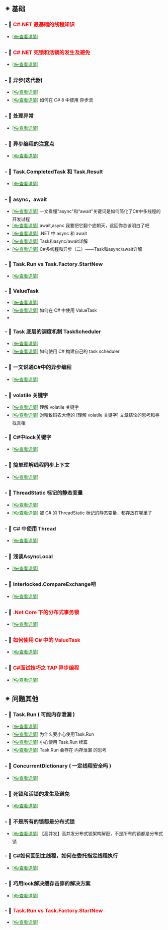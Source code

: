 <br/>

## ✴ 基础

### - 🔸 <span style='color:red'>C#.NET 最基础的线程知识</span>

- [<span style='color:#008B00'>[👓查看详情]</span>](https://mp.weixin.qq.com/s?__biz=MzU2OTY3MTYzOA==&mid=2247489591&idx=1&sn=3b2d4addfdbafacd59bab9bd782985b5&chksm=fcfa728ecb8dfb98c48cd8819ffbd19f6ae3d1d4341dd30dde1f8cc182ff139dd50e26b3d75d&mpshare=1&scene=23&srcid=1231SILYgLWXVeP3cF0HH3Fa&sharer_sharetime=1640914541189&sharer_shareid=59de2f213c6a6639f6a4600116f6fabf#rd ':target=_blank') 

### - 🔸 <span style='color:red'>C#.NET 死锁和活锁的发生及避免</span>

- [<span style='color:#008B00'>[👓查看详情]</span>](https://mp.weixin.qq.com/s?__biz=MzU2OTY3MTYzOA==&mid=2247489599&idx=1&sn=a1dfbc03a1914e63467251ea8621da61&chksm=fcfa7286cb8dfb904c6bad638b4de70d10e5fc3081380347157ba731c8ab97d7bbb7f4de6bdf&mpshare=1&scene=23&srcid=0106BoIpiSKL6OpXG2309un0&sharer_sharetime=1641433618896&sharer_shareid=59de2f213c6a6639f6a4600116f6fabf#rd ':target=_blank') 

### - 🔸 异步(迭代器)

- [<span style='color:#008B00'>[👓查看详情]</span>](https://mp.weixin.qq.com/s?__biz=MjM5MzI5Mzg1OA==&mid=2247488195&idx=3&sn=ddf02c3083f353492e2b121c22afe157&chksm=a698618e91efe8988101686a0f645f5cdcb9145c6ede56ff55fd34eeaf72aa97d35d2f127f71&mpshare=1&scene=23&srcid=1217UodZRrzIfBmtRmqmdT2m&sharer_sharetime=1608169346703&sharer_shareid=59de2f213c6a6639f6a4600116f6fabf#rd ':target=_blank')
- [<span style='color:#008B00'>[👓查看详情]</span>](https://mp.weixin.qq.com/s?__biz=MjM5MzI5Mzg1OA==&mid=2247488828&idx=4&sn=0c949eb2e88c2c4d7dc5b05facf4396e&chksm=a698667191efef670c609b2cfb6e53f9349665bd058abcd4a29b53b2f1fe1f3849b33c739fcc&mpshare=1&scene=23&srcid=0313FnaIjHRLzE6jd6Q2zF37&sharer_sharetime=1615614095030&sharer_shareid=59de2f213c6a6639f6a4600116f6fabf#rd ':target=_blank') 如何在 C# 8 中使用 异步流

### - 🔸 处理异常

- [<span style='color:#008B00'>[👓查看详情]</span>](https://mp.weixin.qq.com/s?__biz=MzAwNTMxMzg1MA==&mid=2654082124&idx=6&sn=88fd3ceaf06338a2734de9af7ddb66b6&chksm=80d83019b7afb90fd0abc44a952669de7521c67a5b33196689b39addc161072adef836e2f419&mpshare=1&scene=23&srcid=1227LEhb5CLuAMDknW1WoVIg&sharer_sharetime=1609051978606&sharer_shareid=59de2f213c6a6639f6a4600116f6fabf#rd ':target=_blank') 

### - 🔸 异步编程的注意点

- [<span style='color:#008B00'>[👓查看详情]</span>](https://mp.weixin.qq.com/s?__biz=MzAwNTMxMzg1MA==&mid=2654081526&idx=7&sn=09ef19ac54365d12bf4e1093a6391c4e&chksm=80d835a3b7afbcb5acba70067bd4ac2e116cded9680672f2c41556736b3ae3d649b15a346462&mpshare=1&scene=23&srcid=0213ZRt3YybTBCt8chZw37u2&sharer_sharetime=1613185095211&sharer_shareid=59de2f213c6a6639f6a4600116f6fabf#rd ':target=_blank') 

### - 🔸 Task.CompletedTask 和 Task.Result

- [<span style='color:#008B00'>[👓查看详情]</span>](https://mp.weixin.qq.com/s?__biz=MjM5MzI5Mzg1OA==&mid=2247484451&idx=2&sn=cf171765d15dcdde51894e0107a0d3bf&chksm=a698776e91effe7846f3c433f575d9a11e18084bf2f304cc07b9095a1646be37258114e2d841&mpshare=1&scene=23&srcid=0121nXt3fCnaRxgtyNIkL4NU&sharer_sharetime=1611212837916&sharer_shareid=59de2f213c6a6639f6a4600116f6fabf#rd ':target=_blank') 

### - 🔸 async，await

- [<span style='color:#008B00'>[👓查看详情]</span>](https://mp.weixin.qq.com/s?__biz=MjM5MzI5Mzg1OA==&mid=2247484893&idx=2&sn=db3fc679ae4997533af6545b89709e32&chksm=a698769091efff86834aec0071f41211338e8aba60dc7d4925fd10aa3df8722c5bc17b766ae0&mpshare=1&scene=23&srcid=0126BbznKZiJyts65mVh0e8k&sharer_sharetime=1611628918927&sharer_shareid=59de2f213c6a6639f6a4600116f6fabf#rd ':target=_blank') 一文看懂"async"和“await”关键词是如何简化了C#中多线程的开发过程
- [<span style='color:#008B00'>[👓查看详情]</span>](https://mp.weixin.qq.com/s?__biz=MjM5MzI5Mzg1OA==&mid=2247485442&idx=1&sn=49f366ef7a36e313075bbfaf84b0fe97&chksm=a6987b4f91eff259efc56887bb7079078b57b9a8c67381281126ff59eb114e558de137c4a24b&mpshare=1&scene=23&srcid=012611Il3stZl7lE0LFd9Kga&sharer_sharetime=1611629238364&sharer_shareid=59de2f213c6a6639f6a4600116f6fabf#rd ':target=_blank') await,async 我要把它翻个底朝天，这回你总该明白了吧
- [<span style='color:#008B00'>[👓查看详情]</span>](https://mp.weixin.qq.com/s?__biz=MzAwNTMxMzg1MA==&mid=2654082353&idx=5&sn=f1f8524d18f5d4b69881b8ffd6e3c5e5&chksm=80d83164b7afb872d555009261a1d1a88156ab6e96f99c7282bf0e3089394852242ffa4fc420&mpshare=1&scene=23&srcid=0213mHQr5JfGB7GoO0iRNnNc&sharer_sharetime=1613185930294&sharer_shareid=59de2f213c6a6639f6a4600116f6fabf#rd ':target=_blank') .NET 中 async 和 await
- [<span style='color:#008B00'>[👓查看详情]</span>](https://mp.weixin.qq.com/s?__biz=MzAwNTMxMzg1MA==&mid=2654082574&idx=8&sn=ff0bcf577518bc967011112c313f14cd&chksm=80d8325bb7afbb4d7a1514ea52bc1f9e6b45c4129ad09d247b7b5a176737f28d2e61ff8c91a8&mpshare=1&scene=23&srcid=02138xBhIrjqJFekPtRE8Xi1&sharer_sharetime=1613186324893&sharer_shareid=59de2f213c6a6639f6a4600116f6fabf#rd ':target=_blank') Task和async/await详解
- [<span style='color:#008B00'>[👓查看详情]</span>](https://mp.weixin.qq.com/s?__biz=MzAwNTMxMzg1MA==&mid=2654082574&idx=8&sn=ff0bcf577518bc967011112c313f14cd&chksm=80d8325bb7afbb4d7a1514ea52bc1f9e6b45c4129ad09d247b7b5a176737f28d2e61ff8c91a8&mpshare=1&scene=23&srcid=0216a1bbV95le3Lib4OVJi3l&sharer_sharetime=1613459205810&sharer_shareid=59de2f213c6a6639f6a4600116f6fabf#rd ':target=_blank') C#多线程和异步（二）——Task和async/await详解

### - 🔸 Task.Run vs Task.Factory.StartNew

- [<span style='color:#008B00'>[👓查看详情]</span>](https://mp.weixin.qq.com/s?__biz=MjM5MzI5Mzg1OA==&mid=2247485201&idx=3&sn=2cc12dd8be0c61ec215a9c15459f9077&chksm=a698745c91effd4a0072d91fa5d1feca0b3aaf151cc1c5b6824b0248fe583e3f343bba160cd2&mpshare=1&scene=23&srcid=01265ESFWgrMXv3fqJoUrlzg&sharer_sharetime=1611629030127&sharer_shareid=59de2f213c6a6639f6a4600116f6fabf#rd ':target=_blank') 

### - 🔸 ValueTask 

- [<span style='color:#008B00'>[👓查看详情]</span>](https://mp.weixin.qq.com/s?__biz=MjM5MzI5Mzg1OA==&mid=2247487538&idx=2&sn=542088a51ee8da815828951a411694d5&chksm=a698637f91efea69ae36e9370d9bc7562fdfb63d34ddf4eb3b81d9c53499b889be2253e0553e&mpshare=1&scene=23&srcid=0203Rl67wCmi73tSuykXHUhC&sharer_sharetime=1612350607687&sharer_shareid=59de2f213c6a6639f6a4600116f6fabf#rd ':target=_blank') 
- [<span style='color:#008B00'>[👓查看详情]</span>](https://mp.weixin.qq.com/s?__biz=MjM5MzI5Mzg1OA==&mid=2247488231&idx=1&sn=e6961b50627ef558032e5f61cc006d23&chksm=a69861aa91efe8bc68ec13d1fed669bf38cc4e956623978971ce8e7ad6f4dbd9dbd55096578f&mpshare=1&scene=23&srcid=02083eRNOR1JSIkaAo7yTBmd&sharer_sharetime=1612768911701&sharer_shareid=59de2f213c6a6639f6a4600116f6fabf#rd ':target=_blank') 如何在 C# 中使用 ValueTask
- 

### - 🔸 Task 底层的调度机制 TaskScheduler

- [<span style='color:#008B00'>[👓查看详情]</span>](https://mp.weixin.qq.com/s?__biz=MjM5MzI5Mzg1OA==&mid=2247487412&idx=1&sn=87f8d10984c0ccb07eec25e55b2453f5&chksm=a6987cf991eff5eff2b974f1d0979480b87a73a576a2c2de4efa1497e33a5aef50ebb6f62c5c&mpshare=1&scene=23&srcid=0203Ox6rozBQosr3djETB32L&sharer_sharetime=1612350514340&sharer_shareid=59de2f213c6a6639f6a4600116f6fabf#rd ':target=_blank') 
- [<span style='color:#008B00'>[👓查看详情]</span>](https://mp.weixin.qq.com/s?__biz=MjM5MzI5Mzg1OA==&mid=2247487621&idx=1&sn=4d44e2a28625bb1e5a45d2f1d8743c67&chksm=a69863c891efeaded3190b40fc49eae25a59f65ecd576159d2b941257cd1346fa100289f4e79&mpshare=1&scene=23&srcid=0203TdQnrutwEbMUXyApI2c3&sharer_sharetime=1612350681881&sharer_shareid=59de2f213c6a6639f6a4600116f6fabf#rd ':target=_blank') 如何使用 C# 构建自己的 task scheduler

### - 🔸 一文说通C#中的异步编程

- [<span style='color:#008B00'>[👓查看详情]</span>](https://mp.weixin.qq.com/s?__biz=MjM5MzI5Mzg1OA==&mid=2247485010&idx=2&sn=7b9da53fa90276fcc3398e4090133a54&chksm=a698751f91effc0957ef14cdbed9d27f8a8281f0fc1656dbfe24712c9eed4ba284eb747f2280&mpshare=1&scene=23&srcid=0126BSwCAOR93PyZdLIBXcWG&sharer_sharetime=1611628980600&sharer_shareid=59de2f213c6a6639f6a4600116f6fabf#rd ':target=_blank') 

### - 🔸 volatile 关键字

- [<span style='color:#008B00'>[👓查看详情]</span>](https://mp.weixin.qq.com/s?__biz=MjM5MzI5Mzg1OA==&mid=2247487146&idx=2&sn=08c573a0c511e35ecc62fcf241ae77bb&chksm=a6987de791eff4f1a182c0ebacc1502e064c2ca14f74bb1fa0208f01f1542623bd9c92e442aa&mpshare=1&scene=23&srcid=02031TmriZMP4fqYUqZa2L7q&sharer_sharetime=1612350380413&sharer_shareid=59de2f213c6a6639f6a4600116f6fabf#rd ':target=_blank') 理解 volatile 关键字
- [<span style='color:#008B00'>[👓查看详情]</span>](https://mp.weixin.qq.com/s?__biz=MjM5MzI5Mzg1OA==&mid=2247487167&idx=1&sn=f9de6cd766958e5c7a0bfde9ab8dac6d&chksm=a6987df291eff4e4a8ecf60aa29ad9e0e9ee9188fdd224b170764e65553a884b1a1106776e68&mpshare=1&scene=23&srcid=0203tBjlOi7d3IclXY4nzFiy&sharer_sharetime=1612350412959&sharer_shareid=59de2f213c6a6639f6a4600116f6fabf#rd ':target=_blank') 对精致码农大佬的 [理解 volatile 关键字] 文章结论的思考和寻找真相

### - 🔸 C#中lock关键字

- [<span style='color:#008B00'>[👓查看详情]</span>](https://mp.weixin.qq.com/s?__biz=MjM5MzI5Mzg1OA==&mid=2247487565&idx=1&sn=9bd97afd67cbac32c48d2d2227e7804b&chksm=a698630091efea16cc1334ca6ccced7b697adbd485fc1307a1c1bd8cad0a87275f6083526400&mpshare=1&scene=23&srcid=0203K6rBXqiPX83KKlwImxMh&sharer_sharetime=1612350620082&sharer_shareid=59de2f213c6a6639f6a4600116f6fabf#rd ':target=_blank') 

### - 🔸 简单理解线程同步上下文

- [<span style='color:#008B00'>[👓查看详情]</span>](https://mp.weixin.qq.com/s?__biz=MjM5MzI5Mzg1OA==&mid=2247487676&idx=3&sn=b9f29412f8ece5923c72a8213488f09c&chksm=a69863f191efeae7b58dea53658ef3e60ad72c44773340af332ba651c8de623fc0b813838260&mpshare=1&scene=23&srcid=0203oCR2QQ6EXHUKHWtjGcRG&sharer_sharetime=1612350707193&sharer_shareid=59de2f213c6a6639f6a4600116f6fabf#rd ':target=_blank') 

### - 🔸 ThreadStatic 标记的静态变量

- [<span style='color:#008B00'>[👓查看详情]</span>](https://mp.weixin.qq.com/s?__biz=MjM5MzI5Mzg1OA==&mid=2247487742&idx=1&sn=6c77fc2e5318eac5c91690ca451e43bd&chksm=a69863b391efeaa56ac0e7cbc2b443a1b098f05593eafea14849f3bd0bba6ce5b835275f0506&mpshare=1&scene=23&srcid=02036ZouR90ka4oQRvNv5RrU&sharer_sharetime=1612350811304&sharer_shareid=59de2f213c6a6639f6a4600116f6fabf#rd ':target=_blank') 
- [<span style='color:#008B00'>[👓查看详情]</span>](https://mp.weixin.qq.com/s?__biz=MzAwNTMxMzg1MA==&mid=2654081443&idx=5&sn=b5f03e5fb7d0e99860c6a99b134c48f8&chksm=80d835f6b7afbce01dfbf895342a51e6e520edfb7b4acb8c348808d8b36939b8e52ee478d66a&mpshare=1&scene=23&srcid=02131vVGl0FmyBi4XXzOHtCl&sharer_sharetime=1613184912408&sharer_shareid=59de2f213c6a6639f6a4600116f6fabf#rd ':target=_blank') 被 C# 的 ThreadStatic 标记的静态变量，都存放在哪里了

### - 🔸  C# 中使用 Thread

- [<span style='color:#008B00'>[👓查看详情]</span>](https://mp.weixin.qq.com/s?__biz=MjM5MzI5Mzg1OA==&mid=2247488394&idx=1&sn=4c5ee9332f15ccc852a6bdaa4e70ba88&chksm=a69860c791efe9d1cbdaf311d3f09cc154428ee38661d393116c6d6de1f725ac95bd6c61adb7&mpshare=1&scene=23&srcid=0208yfAspFMEVHNFHSYrk3IS&sharer_sharetime=1612769120561&sharer_shareid=59de2f213c6a6639f6a4600116f6fabf#rd ':target=_blank') 

### - 🔸  浅谈AsyncLocal

- [<span style='color:#008B00'>[👓查看详情]</span>](https://mp.weixin.qq.com/s?__biz=MzAwNTMxMzg1MA==&mid=2654081519&idx=4&sn=22833d4a119256ab8ccc050fcdb96c75&chksm=80d835bab7afbcac82221722d453c329b5d004adcc8b27be8a4cd8edb0496a9fb3dc3862ec7b&mpshare=1&scene=23&srcid=02137KBpzcraEyyecFG9GT8i&sharer_sharetime=1613185067608&sharer_shareid=59de2f213c6a6639f6a4600116f6fabf#rd ':target=_blank') 

### - 🔸  Interlocked.CompareExchange吧

- [<span style='color:#008B00'>[👓查看详情]</span>](https://mp.weixin.qq.com/s?__biz=MzAwNTMxMzg1MA==&mid=2654082502&idx=8&sn=318abc0001f18e5edfb018c23cbb619b&chksm=80d83193b7afb88523aa196b5e9eed986aed019a54b56ff7622e9ade4364f1696653588c7cc4&mpshare=1&scene=23&srcid=0216f6wkW72M4ms9j1l0pigr&sharer_sharetime=1613458885198&sharer_shareid=59de2f213c6a6639f6a4600116f6fabf#rd ':target=_blank') 

### - 🔸  <span style='color:red'>.Net Core 下的分布式事务锁</span>

- [<span style='color:#008B00'>[👓查看详情]</span>](https://mp.weixin.qq.com/s?__biz=MzAwNTMxMzg1MA==&mid=2654084876&idx=4&sn=f235aba6f5d1f47d1b5565aca6022402&chksm=80d83b59b7afb24fd016dfcf1ef02039c61b32fa3cfce1ba3cc203821ee7564b31be6a7be4cb&mpshare=1&scene=23&srcid=0710qCpQOGorS8Hc47MVqRm4&sharer_sharetime=1625930660811&sharer_shareid=59de2f213c6a6639f6a4600116f6fabf#rd ':target=_blank') 

### - 🔸  <span style='color:red'>如何使用 C# 中的 ValueTask</span>

- [<span style='color:#008B00'>[👓查看详情]</span>](https://mp.weixin.qq.com/s?__biz=MzU2OTY3MTYzOA==&mid=2247488797&idx=1&sn=04bc3cb75cc8a902ea304fff0b9e1691&chksm=fcfa7fa4cb8df6b24dae37733b3a1d2d649c74c054715e43b8fac4a81c1ea40e78913045b505&mpshare=1&scene=23&srcid=0803FlZeqtOpcjkoRE61hkNt&sharer_sharetime=1627980660235&sharer_shareid=59de2f213c6a6639f6a4600116f6fabf#rd ':target=_blank') 

### - 🔸  <span style='color:red'>C#面试技巧之 TAP 异步编程</span>

- [<span style='color:#008B00'>[👓查看详情]</span>](https://mp.weixin.qq.com/s?__biz=MzU2OTY3MTYzOA==&mid=2247489313&idx=1&sn=51875509a0a6176768f81980a0522fd9&chksm=fcfa7d98cb8df48ea80fc1208336f6cbbcb4511d9881248688413bf998e574c268572970ebbf&mpshare=1&scene=23&srcid=1103s2DZzKXf62NPgnRX76vI&sharer_sharetime=1635900661970&sharer_shareid=59de2f213c6a6639f6a4600116f6fabf#rd ':target=_blank') 

## ✴ 问题其他

### - 🔸 Task.Run ( 可能内存泄漏 )

- [<span style='color:#008B00'>[👓查看详情]</span>](https://mp.weixin.qq.com/s?__biz=MzAwNTMxMzg1MA==&mid=2654081699&idx=4&sn=a9466a0ddfd9ae9a93252155e9e4fd6d&chksm=80d836f6b7afbfe02ae7b4144ec603183e0d424bf566b3042ae955022e86b291811427d4c818&mpshare=1&scene=23&srcid=1210PTMmpR2Iz8WZwQbg2jeJ&sharer_sharetime=1607564667790&sharer_shareid=59de2f213c6a6639f6a4600116f6fabf#rd ':target=_blank') 
- [<span style='color:#008B00'>[👓查看详情]</span>](https://mp.weixin.qq.com/s?__biz=MjM5MzI5Mzg1OA==&mid=2247487908&idx=3&sn=4c6dc4729e2db79b6a919e5fd38f90fb&chksm=a69862e991efebff143dc5d4a21bbabebc1537de10923f6406d47b2a5dd526068665ade9697e&mpshare=1&scene=23&srcid=0208mtsDnlgPyHvmgyBb2Aof&sharer_sharetime=1612768167426&sharer_shareid=59de2f213c6a6639f6a4600116f6fabf#rd ':target=_blank') 为什么要小心使用Task.Run
- [<span style='color:#008B00'>[👓查看详情]</span>](https://mp.weixin.qq.com/s?__biz=MjM5MzI5Mzg1OA==&mid=2247488004&idx=3&sn=75555efa90d82e114eed82725a2048f2&chksm=a698614991efe85f32c9b97b1ef282156c3739dfeb831d1d0e50e9b3b8bce654bd2a8414ce5a&mpshare=1&scene=23&srcid=0208Hdi7S8itd0p8FgwqpqGb&sharer_sharetime=1612768413146&sharer_shareid=59de2f213c6a6639f6a4600116f6fabf#rd ':target=_blank') 小心使用 Task.Run 续篇
- [<span style='color:#008B00'>[👓查看详情]</span>](https://mp.weixin.qq.com/s?__biz=MjM5MzI5Mzg1OA==&mid=2247488049&idx=1&sn=0b0e500c99822f482a7300e44351237f&chksm=a698617c91efe86a78001c6d68d1b1dea064b094641e6d6200276d6f818a10d76f0df322f785&mpshare=1&scene=23&srcid=0208AlLopOeUp4Ie8tGFaBSx&sharer_sharetime=1612768607896&sharer_shareid=59de2f213c6a6639f6a4600116f6fabf#rd  ':target=_blank') Task.Run 会存在 内存泄漏 的思考

### - 🔸 ConcurrentDictionary (  一定线程安全吗 )

- [<span style='color:#008B00'>[👓查看详情]</span>](https://mp.weixin.qq.com/s?__biz=MjM5MzI5Mzg1OA==&mid=2247488231&idx=2&sn=0bd5ddf29e6c0f90f4aa27a62490c1f4&chksm=a69861aa91efe8bc67bfa874ec28530d2f5c0e7eb39aee826bb82992d768456deee3fb4a0d30&mpshare=1&scene=23&srcid=12218ePf8SRn4mxfBsLoyGnB&sharer_sharetime=1608521706709&sharer_shareid=59de2f213c6a6639f6a4600116f6fabf#rd ':target=_blank') 

### - 🔸 死锁和活锁的发生及避免

- [<span style='color:#008B00'>[👓查看详情]</span>](https://mp.weixin.qq.com/s?__biz=MjM5MzI5Mzg1OA==&mid=2247487619&idx=1&sn=8a00f6dd5047119f093171e5ec111749&chksm=a69863ce91efead8b12556d93365249ef742590acaa03a44e80cc7a44b298c3d68f00e067077&mpshare=1&scene=23&srcid=02038khe2QGuqsy7YrrizsjT&sharer_sharetime=1612350671099&sharer_shareid=59de2f213c6a6639f6a4600116f6fabf#rd ':target=_blank') 

### - 🔸 不是所有的锁都是分布式锁

- [<span style='color:#008B00'>[👓查看详情]</span>](https://mp.weixin.qq.com/s?__biz=MjM5MzI5Mzg1OA==&mid=2247486938&idx=2&sn=fed683a8215ea6bbda92f97f96a33e05&chksm=a6987e9791eff781708932fd042ce231725458867874cb8b364a9e2a0ab214b38d1ace0ee4ea&mpshare=1&scene=23&srcid=0208NeGjGZYcMT6sl1GbsxX3&sharer_sharetime=1612767025542&sharer_shareid=59de2f213c6a6639f6a4600116f6fabf#rd  ':target=_blank') 【高并发】高并发分布式锁架构解密，不是所有的锁都是分布式锁

### - 🔸 C#如何回到主线程，如何在委托指定线程执行

- [<span style='color:#008B00'>[👓查看详情]</span>](https://mp.weixin.qq.com/s?__biz=MzAwNTMxMzg1MA==&mid=2654081517&idx=5&sn=ee44cd5e74955878edfe5465d3673b90&chksm=80d835b8b7afbcae56c2d3b3be63bcd46dcf416ac5a64e158041053f9ba7fad491580879d8b8&mpshare=1&scene=23&srcid=0213yJSTdZlP30jax42KZ2i5&sharer_sharetime=1613185044920&sharer_shareid=59de2f213c6a6639f6a4600116f6fabf#rd  ':target=_blank') 

### - 🔸 巧用lock解决缓存击穿的解决方案

- [<span style='color:#008B00'>[👓查看详情]</span>](https://mp.weixin.qq.com/s?__biz=MzAwNTMxMzg1MA==&mid=2654082502&idx=4&sn=58e1f07bc05728c9e3a0244b6e9897da&chksm=80d83193b7afb8858d93275a09e321605fe8dc30a309192dabe3dadec1d685c7ff1f2ffbf744&mpshare=1&scene=23&srcid=0216WmCO5ikP5fiwTcX5cpXX&sharer_sharetime=1613458854193&sharer_shareid=59de2f213c6a6639f6a4600116f6fabf#rd  ':target=_blank') 

### - 🔸 <span style='color:red'>Task.Run vs Task.Factory.StartNew</span>

- [<span style='color:#008B00'>[👓查看详情]</span>](https://mp.weixin.qq.com/s?__biz=MzU2OTY3MTYzOA==&mid=2247488863&idx=1&sn=9f93ec245273f5e4915d123ae073b54c&chksm=fcfa7fe6cb8df6f071927735c3ada6829ff28f98ae73df5b96b6f18b1b0ce857bbded80b72db&mpshare=1&scene=23&srcid=0819BwnRUaCsiOPzjA5LudGc&sharer_sharetime=1629332007631&sharer_shareid=59de2f213c6a6639f6a4600116f6fabf#rd  ':target=_blank') 

